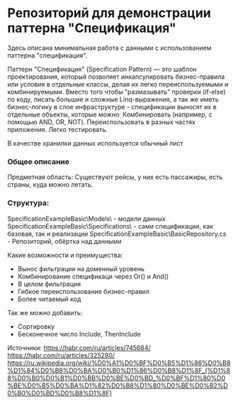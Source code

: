<h1>Репозиторий для демонстрации паттерна "Спецификация"</h1>

Здесь описана минимальная работа с данными с использованием паттерна "спецификация".

Паттерн "Спецификация" (Specification Pattern) — это шаблон проектирования, который позволяет инкапсулировать бизнес-правила или условия в отдельные классы, делая их легко переиспользуемыми и комбинируемыми.
Вместо того чтобы "размазывать" проверки (if-else) по коду, писать большие и сложные Linq-выражения, а так же иметь бизнес-логику в слое инфраструктуре - спецификации выносят их в отдельные объекты, которые можно:
Комбинировать (например, с помощью AND, OR, NOT). Переиспользовать в разных частях приложения. Легко тестировать.

В качестве хранилки данных используется обычный лист

<h3>Общее описание</h3>
Предметная область: Существуют рейсы, у них есть пассажиры, есть страны, куда можно летать. 

<h3>Структура:</h3>
SpecificationExampleBasic\Models\ - модели данных
SpecificationExampleBasic\Specifications\ - сами спецификации, как базовая, так и реализации
SpecificationExampleBasic\BasicRepository.cs - Репозиторий, обёртка над данными

Какие возможности и преимущества:
- Вынос фильтрации на доменный уровень
- Комбинирование спецификаци через Or() и And()
- В целом фильтрация
- Гибкое переиспользование бизнес-правил
- Более читаемый код

Так же можно добавить:
- Сортировку
- Бесконечное число Include, ThenInclude

Источники:
https://habr.com/ru/articles/745684/
https://habr.com/ru/articles/325280/
https://ru.wikipedia.org/wiki/%D0%A1%D0%BF%D0%B5%D1%86%D0%B8%D1%84%D0%B8%D0%BA%D0%B0%D1%86%D0%B8%D1%8F_(%D1%88%D0%B0%D0%B1%D0%BB%D0%BE%D0%BD_%D0%BF%D1%80%D0%BE%D0%B5%D0%BA%D1%82%D0%B8%D1%80%D0%BE%D0%B2%D0%B0%D0%BD%D0%B8%D1%8F)




